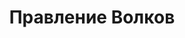 ---
draft: false
slug: pravlenie-volkov-af737d7d
title: Правление Волков
type: books
params:
  bookTitle: Правление Волков
  tags:
  - audiobook
  - fantasy
  - fiction
  - high fantasy
  - LGBTQ+
  - magic
  - queer
  - romance
  - young adult (YA)
  cover: https://images-na.ssl-images-amazon.com/images/S/compressed.photo.goodreads.com/books/1633614372i/59235239.jpg
  isbn: '9785171380861'
  goodreads_link: https://www.goodreads.com/book/show/59235239
  authors:
  - Leigh Bardugo
  publishers:
  - АСТ
  page_count: '672'
  short_book_description: Волки кружат вокруг добычи, а юному королю предстоит принять
    самый главный вызов своей жизни.Пока огромная армия Фьерды готовится к вторжению,
    Николаю Ланцову придется призвать всю свою...
  russian_translation_status: exists
  series: King of Scars
  languages:
  - Русский
  book_description: Волки кружат вокруг добычи, а юному королю предстоит принять самый
    главный вызов своей жизни.Пока огромная армия Фьерды готовится к вторжению, Николаю
    Ланцову придется призвать всю свою изобретательность, обаяние и таящегося в глубине
    души монстра, чтобы выиграть эту битву. Только тогда он сможет устранить нависшую
    над Равкой угрозу, ведь на этот раз одной удачи будет недостаточно.Зоя Назяленская
    потеряла в этой войне слишком много. Наставник погиб у нее на глазах, а ее смертельный
    враг, напротив, стал еще опаснее. Зоя больше не готова хоронить друзей. Она должна
    стать той силой, которая защитит ее людей. И неважно, какой ценой.Нина Зеник находится
    под прикрытием в самом сердце вражеской столицы. Если ее разоблачат, живой она
    не выберется. Но ее желание отомстить может стоить стране свободы, а ей самой
    ― возможности залечить раненое сердце.Король. Генерал. Шпион. Вместе они должны
    найти свет во тьме будущего. Иначе все, что им дорого, навсегда превратится в
    руины.
  russian_audioversion: 'no'
---